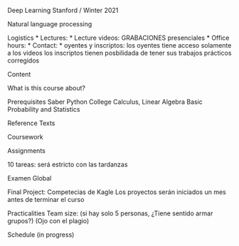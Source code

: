 Deep Learning
Stanford / Winter 2021

Natural language processing

Logistics
    * Lectures: 
    * Lecture videos: GRABACIONES presenciales 
    * Office hours:
    * Contact:
    * oyentes y inscriptos:
    	los oyentes tiene acceso solamente a los videos
	los inscriptos tienen posbilidada de tener sus trabajos prácticos corregidos

Content

What is this course about?

Prerequisites
    Saber Python
    College Calculus, Linear Algebra
    Basic Probability and Statistics

Reference Texts

Coursework

Assignments

10 tareas: será estricto con las tardanzas

Examen Global

Final Project:
	Competecias de Kagle
	Los proyectos serán iniciados un mes antes de terminar el curso  

Practicalities
    Team size: (si hay solo 5 personas, ¿Tiene sentido armar grupos?)
	(Ojo con el plagio)

Schedule (in progress)
